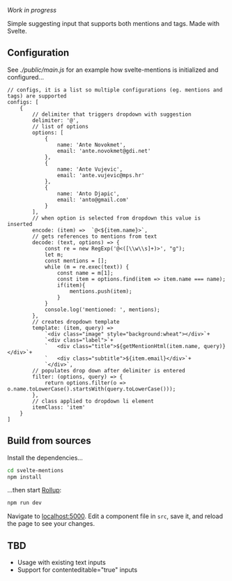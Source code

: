 *Work in progress*

Simple suggesting input that supports both mentions and tags. Made with Svelte.

## Configuration

See *./public/main.js* for an example how svelte-mentions is initialized and configured...

```
// configs, it is a list so multiple configurations (eg. mentions and tags) are supported
configs: [
    {
        // delimiter that triggers dropdown with suggestion
        delimiter: '@',
        // list of options
        options: [
            {
                name: 'Ante Novokmet',
                email: 'ante.novokmet@gdi.net'
            },
            {
                name: 'Ante Vujevic',
                email: 'ante.vujevic@mps.hr'
            },
            {
                name: 'Anto Djapic',
                email: 'anto@gmail.com'
            }
        ],
        // when option is selected from dropdown this value is inserted
        encode: (item) =>  `@<${item.name}>`,
        // gets references to mentions from text
        decode: (text, options) => {
            const re = new RegExp('@<([\\w\\s]+)>', "g");
            let m;
            const mentions = [];
            while (m = re.exec(text)) {
                const name = m[1];
                const item = options.find(item => item.name === name);
                if(item){
                    mentions.push(item);
                }
            }
            console.log('mentioned: ', mentions);
        },
        // creates dropdown template
        template: (item, query) => 
            `<div class="image" style="background:wheat"></div>`+
            `<div class="label">`+
            `	<div class="title">${getMentionHtml(item.name, query)}</div>`+
            `	<div class="subtitle">${item.email}</div>`+
            `</div>`,
        // populates drop down after delimiter is entered
        filter: (options, query) => {
            return options.filter(o => o.name.toLowerCase().startsWith(query.toLowerCase()));
        },
        // class applied to dropdown li element
        itemClass: 'item'
    }
]
```


## Build from sources

Install the dependencies...

```bash
cd svelte-mentions
npm install
```

...then start [Rollup](https://rollupjs.org):

```bash
npm run dev
```

Navigate to [localhost:5000](http://localhost:5000). Edit a component file in `src`, save it, and reload the page to see your changes.

## TBD

- Usage with existing text inputs
- Support for contenteditable="true" inputs


